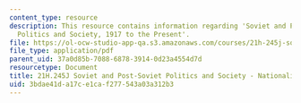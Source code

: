 ```yaml
---
content_type: resource
description: This resource contains information regarding 'Soviet and Post-Soviet
  Politics and Society, 1917 to the Present'.
file: https://ol-ocw-studio-app-qa.s3.amazonaws.com/courses/21h-245j-soviet-and-post-soviet-politics-and-society-1917-to-the-present-spring-2016/3bdae41da17ce1caf277543a03a312b3_MIT21H_245JS16_Nationality.pdf
file_type: application/pdf
parent_uid: 37a0d85b-7088-6878-3914-0d23a4554d7d
resourcetype: Document
title: 21H.245J Soviet and Post-Soviet Politics and Society - Nationality Policy
uid: 3bdae41d-a17c-e1ca-f277-543a03a312b3
---
```

